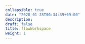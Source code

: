 ```yaml
---
collapsible: true
date: "2020-01-28T00:34:39+09:00"
description: 
draft: false
title: flowWorkspace
weight: 1
---
```


